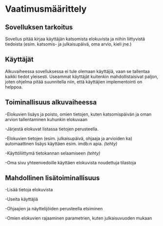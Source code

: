 # Vaatimusmäärittely
## Sovelluksen tarkoitus
Sovellus pitää kirjaa käyttäjän katsomista elokuvista ja niihin liittyvistä tiedoista (esim. katsomis- ja julkaisupäivä, oma arvio, kieli jne.)

## Käyttäjät
Alkuvaiheessa sovelluksessa ei tule olemaan käyttäjiä, vaan se tallentaa kaikki tiedot yleisesti. Useammat käyttäjät kuitenkin mahdollistaisivat paljon, joten ohjelma pitää suunnitella niin, että käyttäjien implementointi on helppoa.

## Toiminallisuus alkuvaiheessa
-Elokuvien lisäys ja poisto, omien tietojen, kuten katsomispäivän ja oman arvion tallentaminen kuhunkin elokuvaan

-Järjestä elokuvat listassa tietojen perusteella.

-Elokuvien tietojen (esim. julkaisupäivä, ohjaaja ja arvioiden ka) automaattinen lisäys käyttäen esim. imdb:n apia. *(tehty)*

-Käyttöliittymä tietokannan selaamiseen *(tehty)*

-Oma sivu yhteenvedoille käyttäen elokuvista noudettuja tilastoja

## Mahdollinen lisätoiminallisuus
-Lisää tietoja elokuvista

-Useita käyttäjiä

-Ohjaajien ja näyttelijöiden perusteella etsiminen

-Omien elokuvien rajaaminen parametrien, kuten julkaisuvuoden mukaan
